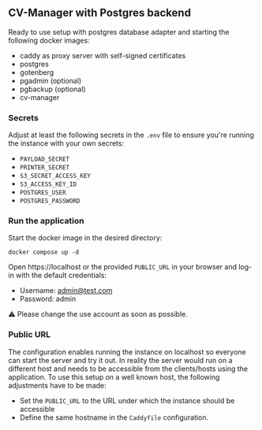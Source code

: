 ## CV-Manager with Postgres backend

Ready to use setup with postgres database adapter and starting the following docker images:

- caddy as proxy server with self-signed certificates
- postgres
- gotenberg
- pgadmin (optional)
- pgbackup (optional)
- cv-manager

### Secrets

Adjust at least the following secrets in the `.env` file to ensure you're running the instance with your own secrets:

- `PAYLOAD_SECRET`
- `PRINTER_SECRET`
- `S3_SECRET_ACCESS_KEY`
- `S3_ACCESS_KEY_ID`
- `POSTGRES_USER`
- `POSTGRES_PASSWORD`

### Run the application

Start the docker image in the desired directory:

```
docker compose up -d
```

Open https://localhost or the provided `PUBLIC_URL` in your browser and log-in with the default credentials:

- Username: admin@test.com
- Password: admin

⚠️ Please change the use account as soon as possible.

### Public URL

The configuration enables running the instance on localhost so everyone can start the server and try it out. In reality the server would run on a different host and needs to be accessible from the clients/hosts using the application.
To use this setup on a well known host, the following adjustments have to be made:

- Set the `PUBLIC_URL` to the URL under which the instance should be accessible
- Define the same hostname in the `Caddyfile` configuration.
